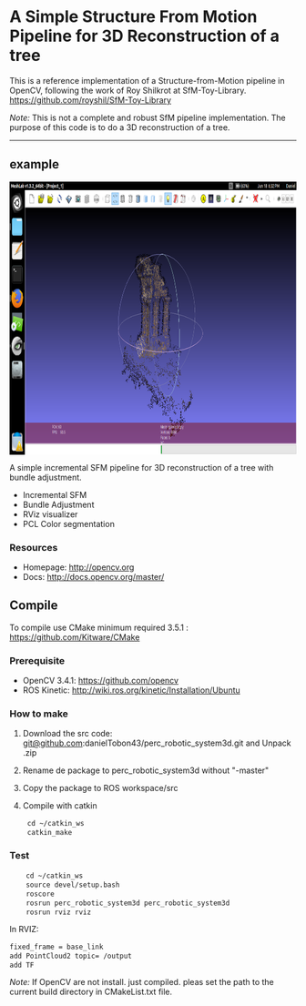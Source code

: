 
# A Simple Structure From Motion Pipeline for 3D Reconstruction of a tree

This is a reference implementation of a Structure-from-Motion pipeline in OpenCV, following the work of Roy Shilkrot at SfM-Toy-Library. https://github.com/royshil/SfM-Toy-Library

*Note:* This is not a complete and robust SfM pipeline implementation. The purpose of this code is to do a 3D reconstruction of a tree. 

----------------------
## example

<img src="./launch/img2.png" align="center" height="480" width="640"><br>

A simple incremental SFM pipeline for 3D reconstruction of a tree with bundle adjustment. 
* Incremental SFM
* Bundle Adjustment
* RViz visualizer
* PCL Color segmentation
 

### Resources

* Homepage: <http://opencv.org>
* Docs: <http://docs.opencv.org/master/>

## Compile

To compile use CMake minimum required 3.5.1 : https://github.com/Kitware/CMake

### Prerequisite
- OpenCV 3.4.1: https://github.com/opencv
- ROS Kinetic: http://wiki.ros.org/kinetic/Installation/Ubuntu


### How to make
1. Download the src code: git@github.com:danielTobon43/perc_robotic_system3d.git and Unpack .zip
2. Rename de package to perc_robotic_system3d without "-master"
3. Copy the package to ROS workspace/src
4. Compile with catkin
   
		cd ~/catkin_ws
		catkin_make
	 
### Test
		cd ~/catkin_ws
		source devel/setup.bash
		roscore
		rosrun perc_robotic_system3d perc_robotic_system3d
		rosrun rviz rviz

In RVIZ:

	fixed_frame = base_link
	add PointCloud2 topic= /output
	add TF

*Note:*
If OpenCV are not install. just compiled. pleas set the path to the current build directory in CMakeList.txt file.



